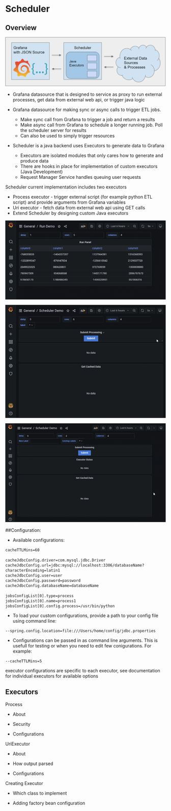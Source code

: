 # Scheduler

## Overview 



![Architecture Overview](docs/img/scheduler_overview.PNG)

* Grafana datasource that is designed to service as proxy to run external processes, get data from external web api, or trigger java logic

* Grafana datasource for making sync or async calls to trigger ETL jobs.
    * Make sync call from Grafana to trigger a job and return a results
    * Make async call from Grafana to schedule a longer running job. Poll the scheduler server for results
    * Can also be used to simply trigger resources 

* Scheduler is a java backend uses Executors to generate data to Grafana
    * Executors are isolated modules that only cares how to generate and produce data
    * There are hooks in place for implementation of custom executors (Java Development)
    * Request Manager Service handles queuing user requests

Scheduler current implementation includes two executors
* Process executor - trigger external script (for example python ETL script) and provide arguments from Grafana variables
* Uri executor - fetch data from external web api using GET calls
* Extend Scheduler by designing custom Java executors 

![Runner Demo](docs/img/runner_animation.gif)

![Scheduler Demo](docs/img/scheduler_animation.gif)

![Labeled Scheduler Demo](docs/img/labeled_animation.gif)


##Configuration:

*  Available configurations:

```properties
cacheTTLMins=60

cacheJdbcConfig.driver=com.mysql.jdbc.Driver
cacheJdbcConfig.url=jdbc:mysql://localhost:3306/databaseName?characterEncoding=latin1
cacheJdbcConfig.user=user
cacheJdbcConfig.password=password
cacheJdbcConfig.databaseName=databaseName

jobsConfigList[0].type=process
jobsConfigList[0].name=process1
jobsConfigList[0].config.process=/usr/bin/python
```

* To load your custom configurations, provide a path to your config file using command line:

```
--spring.config.location=file:///Users/home/config/jdbc.properties
```

* Configurations can be passed in as command line arguments.  This is usefull for testing or when you need to edit few conigurations. For example:

```
--cacheTTLMins=5
```

executor configurations are specific to each executor, see documentation for individual executors for available options

## Executors

Process

* About

* Security

* Configurations

UriExecutor

* About

* How output parsed

* Configurations

Creating Executor

* Which class to implement

* Adding factory bean configuration


